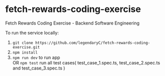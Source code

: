 # fetch-rewards-coding-exercise
Fetch Rewards Coding Exercise - Backend Software Engineering

To run the service locally:
1.  ```git clone https://github.com/legendaryC/fetch-rewards-coding-exercise.git```
2. ```npm install ```
3. ```npm run dev``` to run app  
OR ```npm test``` run all test cases( test_case_1.spec.ts, test_case_2.spec.ts and test_case_3.spec.ts )
